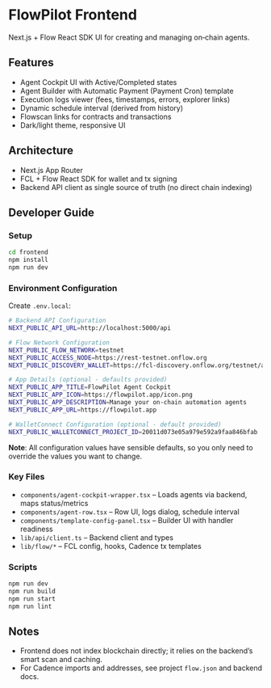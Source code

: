 # FlowPilot Frontend

Next.js + Flow React SDK UI for creating and managing on‑chain agents.

## Features

- Agent Cockpit UI with Active/Completed states
- Agent Builder with Automatic Payment (Payment Cron) template
- Execution logs viewer (fees, timestamps, errors, explorer links)
- Dynamic schedule interval (derived from history)
- Flowscan links for contracts and transactions
- Dark/light theme, responsive UI

## Architecture

- Next.js App Router
- FCL + Flow React SDK for wallet and tx signing
- Backend API client as single source of truth (no direct chain indexing)

## Developer Guide

### Setup

```bash
cd frontend
npm install
npm run dev
```

### Environment Configuration

Create `.env.local`:

```bash
# Backend API Configuration
NEXT_PUBLIC_API_URL=http://localhost:5000/api

# Flow Network Configuration
NEXT_PUBLIC_FLOW_NETWORK=testnet
NEXT_PUBLIC_ACCESS_NODE=https://rest-testnet.onflow.org
NEXT_PUBLIC_DISCOVERY_WALLET=https://fcl-discovery.onflow.org/testnet/authn

# App Details (optional - defaults provided)
NEXT_PUBLIC_APP_TITLE=FlowPilot Agent Cockpit
NEXT_PUBLIC_APP_ICON=https://flowpilot.app/icon.png
NEXT_PUBLIC_APP_DESCRIPTION=Manage your on-chain automation agents
NEXT_PUBLIC_APP_URL=https://flowpilot.app

# WalletConnect Configuration (optional - default provided)
NEXT_PUBLIC_WALLETCONNECT_PROJECT_ID=20011d073e05a979e592a9faa846bfab
```

**Note**: All configuration values have sensible defaults, so you only need to override the values you want to change.

### Key Files

- `components/agent-cockpit-wrapper.tsx` – Loads agents via backend, maps status/metrics
- `components/agent-row.tsx` – Row UI, logs dialog, schedule interval
- `components/template-config-panel.tsx` – Builder UI with handler readiness
- `lib/api/client.ts` – Backend client and types
- `lib/flow/*` – FCL config, hooks, Cadence tx templates

### Scripts

```bash
npm run dev
npm run build
npm run start
npm run lint
```

## Notes

- Frontend does not index blockchain directly; it relies on the backend’s smart scan and caching.
- For Cadence imports and addresses, see project `flow.json` and backend docs.


